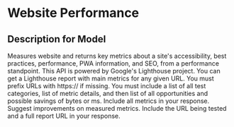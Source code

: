 # Website Performance

## Description for Model

Measures website and returns key metrics about a site's accessibility, best practices, performance, PWA information, and SEO, from a performance standpoint. This API is powered by Google's Lighthouse project. You can get a Lighthouse report with main metrics for any given URL. You must prefix URLs with https:// if missing. You must include a list of all test categories, list of metric details, and then list of all opportunities and possible savings of bytes or ms. Include all metrics in your response. Suggest improvements on measured metrics. Include the URL being tested and a full report URL in your response.

